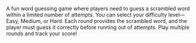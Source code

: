 A fun word guessing game where players need to guess a scrambled word within a limited number of attempts. You can select your difficulty level—Easy, Medium, or Hard. Each round provides the scrambled word, and the player must guess it correctly before running out of attempts. Play multiple rounds and track your score!
